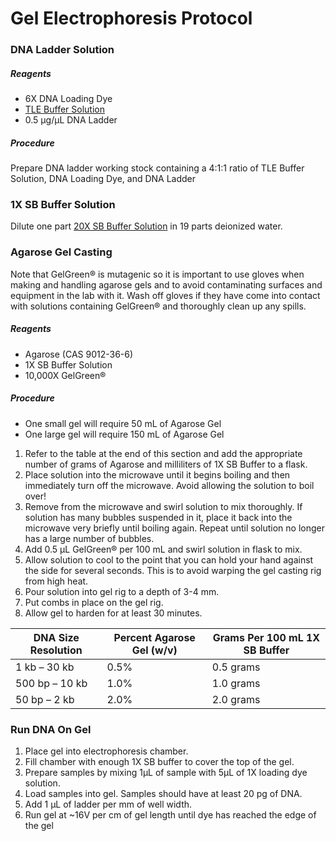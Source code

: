 # Gel Electrophoresis Protocol


### DNA Ladder Solution
##### Reagents
- 6X DNA Loading Dye
- [TLE Buffer Solution](https://phyletica.github.io/lab-protocols/tle.html)
- 0.5 &micro;g/&micro;L DNA Ladder
##### Procedure
Prepare DNA ladder working stock containing a 4:1:1 ratio of TLE Buffer Solution, DNA Loading Dye, and DNA Ladder


### 1X SB Buffer Solution
Dilute one part [20X SB Buffer Solution](https://phyletica.github.io/lab-protocols/sb.html) in 19 parts deionized water.


### Agarose Gel Casting
Note that GelGreen&reg; is mutagenic so it is important to use gloves when making and handling agarose gels and to avoid contaminating surfaces and equipment in the lab with it. Wash off gloves if they have come into contact with solutions containing GelGreen&reg; and thoroughly clean up any spills.
##### Reagents
- Agarose (CAS 9012-36-6)
- 1X SB Buffer Solution
- 10,000X GelGreen&reg;

<div style="page-break-after: always;"></div>

##### Procedure
- One small gel will require 50 mL of Agarose Gel
- One large gel will require 150 mL of Agarose Gel

1. Refer to the table at the end of this section and add the appropriate number of grams of Agarose and milliliters of 1X SB Buffer to a flask.
2. Place solution into the microwave until it begins boiling and then immediately turn off the microwave. Avoid allowing the solution to boil over!
3. Remove from the microwave and swirl solution to mix thoroughly. If solution has many bubbles suspended in it, place it back into the microwave very briefly until boiling again. Repeat until solution no longer has a large number of bubbles.
4. Add 0.5 &micro;L GelGreen&reg; per 100 mL and swirl solution in flask to mix.
5. Allow solution to cool to the point that you can hold your hand against the side for several seconds. This is to avoid warping the gel casting rig from high heat.
6. Pour solution into gel rig to a depth of 3-4 mm.
7. Put combs in place on the gel rig.
8. Allow gel to harden for at least 30 minutes.

| DNA Size Resolution   | Percent Agarose Gel (w/v) | Grams Per 100 mL 1X SB Buffer|
| --------------------- | ------------------------- | ---------------------------- |
| 1 kb &ndash; 30 kb   | 0.5%                      | 0.5 grams                    |
| 500 bp &ndash; 10 kb | 1.0%                      | 1.0 grams                    |
| 50 bp &ndash; 2 kb   | 2.0%                      | 2.0 grams                    |

### Run DNA On Gel
1. Place gel into electrophoresis chamber.
2. Fill chamber with enough 1X SB buffer to cover the top of the gel.
3. Prepare samples by mixing 1&micro;L of sample with 5&micro;L of 1X loading dye solution.
4. Load samples into gel. Samples should have at least 20 pg of DNA.
3. Add 1 &micro;L of ladder per mm of well width.
5. Run gel at ~16V per cm of gel length until dye has reached the edge of the gel
